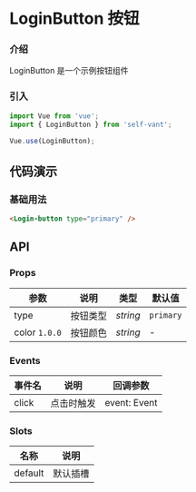 # LoginButton 按钮

### 介绍

LoginButton 是一个示例按钮组件

### 引入

```js
import Vue from 'vue';
import { LoginButton } from 'self-vant';

Vue.use(LoginButton);
```

## 代码演示

### 基础用法

```html
<Login-button type="primary" />
```

## API

### Props

| 参数          | 说明     | 类型     | 默认值    |
| ------------- | -------- | -------- | --------- |
| type          | 按钮类型 | _string_ | `primary` |
| color `1.0.0` | 按钮颜色 | _string_ | -         |

### Events

| 事件名 | 说明       | 回调参数     |
| ------ | ---------- | ------------ |
| click  | 点击时触发 | event: Event |

### Slots

| 名称    | 说明     |
| ------- | -------- |
| default | 默认插槽 |
